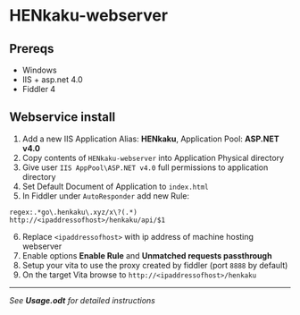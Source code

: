 # HENkaku-webserver

## Prereqs

- Windows
- IIS + asp.net 4.0
- Fiddler 4

## Webservice install

1. Add a new IIS Application Alias: **HENkaku**, Application Pool: **ASP.NET v4.0**
2. Copy contents of `HENkaku-webserver` into Application Physical directory
3. Give user `IIS AppPool\ASP.NET v4.0` full permissions to application directory
4. Set Default Document of Application to `index.html`
5. In Fiddler under `AutoResponder` add new Rule:
  ```
  regex:.*go\.henkaku\.xyz/x\?(.*)
  http://<ipaddressofhost>/henkaku/api/$1
  ```
6. Replace `<ipaddressofhost>` with ip address of machine hosting webserver
7. Enable options **Enable Rule** and **Unmatched requests passthrough**
8. Setup your vita to use the proxy created by fiddler (port `8888` by default)
9. On the target Vita browse to `http://<ipaddressofhost>/henkaku`

------------------------------------------------------------------------------------

_See **Usage.odt** for detailed instructions_
